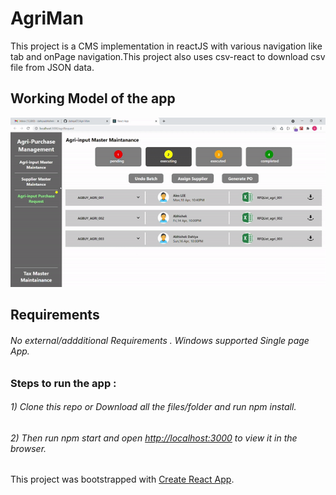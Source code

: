 # AgriMan

This project is a CMS implementation in reactJS with various navigation like tab and onPage navigation.This project also uses csv-react to download csv file from JSON data.

## Working Model of the app
![demp](agri.gif)

## Requirements
###### No external/addditional Requirements . Windows supported Single page App. 
 
### <b>Steps to run the app</b> :
###### 1) Clone this repo or Download all the files/folder and run npm install.
###### 2) Then run npm start and open [http://localhost:3000](http://localhost:3000) to view it in the browser. 

This project was bootstrapped with [Create React App](https://github.com/facebook/create-react-app).

